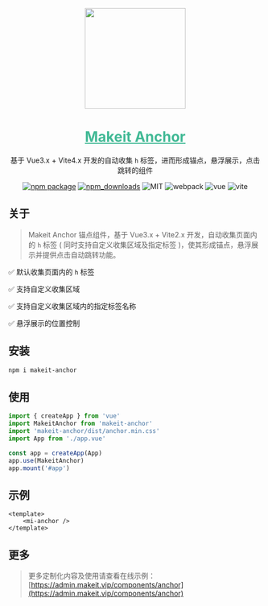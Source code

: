 <p align="center">
    <a href="https://admin.makeit.vip/">
        <img width="200" src="https://file.makeit.vip/MIITVIP/M00/00/00/K4vDRGPcbmmAG8_sAAAtlj6Tt_s562.png">
    </a>
</p>

<h1 align="center" color="green">
    <a href="https://admin.makeit.vip/components/anchor" target="_blank" style="color: #41b995">
        Makeit Anchor
    </a>
</h1>

<div align="center">

基于 Vue3.x + Vite4.x 开发的自动收集 `h` 标签，进而形成锚点，悬浮展示，点击跳转的组件

[![npm package](https://img.shields.io/npm/v/makeit-anchor.svg?style=flat-square)](https://www.npmjs.org/package/makeit-anchor)
[![npm_downloads](http://img.shields.io/npm/dm/makeit-anchor.svg?style=flat-square)](http://www.npmtrends.com/makeit-anchor)
![MIT](https://img.shields.io/badge/license-MIT-ff69b4.svg)
![webpack](https://img.shields.io/badge/webpack-5.17.0-orange.svg)
![vue](https://img.shields.io/badge/vue-3.2.47-green.svg)
![vite](https://img.shields.io/badge/vite-4.1.1-yellow.svg)
</div>

## 关于

> Makeit Anchor 锚点组件，基于 Vue3.x + Vite2.x 开发，自动收集页面内的 `h` 标签 ( 同时支持自定义收集区域及指定标签 )，使其形成锚点，悬浮展示并提供点击自动跳转功能。

:white_check_mark: 默认收集页面内的 `h` 标签

:white_check_mark: 支持自定义收集区域

:white_check_mark: 支持自定义收集区域内的指定标签名称

:white_check_mark: 悬浮展示的位置控制

## 安装

```bash
npm i makeit-anchor
```

## 使用

```ts
import { createApp } from 'vue'
import MakeitAnchor from 'makeit-anchor'
import 'makeit-anchor/dist/anchor.min.css'
import App from './app.vue'

const app = createApp(App)
app.use(MakeitAnchor)
app.mount('#app')
```

## 示例

```vue
<template>
    <mi-anchor />
</template>
```

## 更多

> 更多定制化内容及使用请查看在线示例：[https://admin.makeit.vip/components/anchor](https://admin.makeit.vip/components/anchor)